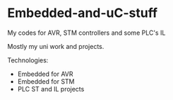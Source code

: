 # Embedded-and-uC-stuff
My codes for AVR, STM controllers and some PLC's IL

Mostly my uni work and projects.

Technologies:
- Embedded for AVR
- Embedded for STM
- PLC ST and IL projects
